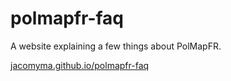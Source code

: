 # polmapfr-faq
A website explaining a few things about PolMapFR.

[jacomyma.github.io/polmapfr-faq](https://jacomyma.github.io/polmapfr-faq/)
